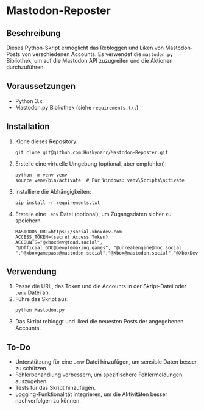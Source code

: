 # Mastodon-Reposter

## Beschreibung
Dieses Python-Skript ermöglicht das Rebloggen und Liken von Mastodon-Posts von verschiedenen Accounts.
Es verwendet die `mastodon.py` Bibliothek, um auf die Mastodon API zuzugreifen und die Aktionen durchzuführen.

## Voraussetzungen
- Python 3.x
- Mastodon.py Bibliothek (siehe `requirements.txt`)

## Installation
1. Klone dieses Repository:
   ```
   git clone git@github.com:Huskynarr/Mastodon-Reposter.git
   ```

2. Erstelle eine virtuelle Umgebung (optional, aber empfohlen):
   ```
   python -m venv venv
   source venv/bin/activate  # Für Windows: venv\Scripts\activate
   ```

3. Installiere die Abhängigkeiten:
   ```
   pip install -r requirements.txt
   ```

4. Erstelle eine `.env` Datei (optional), um Zugangsdaten sicher zu speichern.
   ```
   MASTODON_URL=https://social.xboxdev.com
   ACCESS_TOKEN={secret Access Token}
   ACCOUNTS="@xboxdev@toad.social", "@Official_GDC@peoplemaking.games", "@unrealengine@noc.social ","@xboxgamepass@mastodon.social","@Xbox@mastodon.social","@XboxDevMastodon@social.xboxdev.com"
   ```

## Verwendung
1. Passe die URL, das Token und die Accounts in der Skript-Datei oder `.env` Datei an.
2. Führe das Skript aus:
   ```
   python Mastodon.py
   ```
3. Das Skript rebloggt und liked die neuesten Posts der angegebenen Accounts.

## To-Do
- Unterstützung für eine `.env` Datei hinzufügen, um sensible Daten besser zu schützen.
- Fehlerbehandlung verbessern, um spezifischere Fehlermeldungen auszugeben.
- Tests für das Skript hinzufügen.
- Logging-Funktionalität integrieren, um die Aktivitäten besser nachverfolgen zu können.
